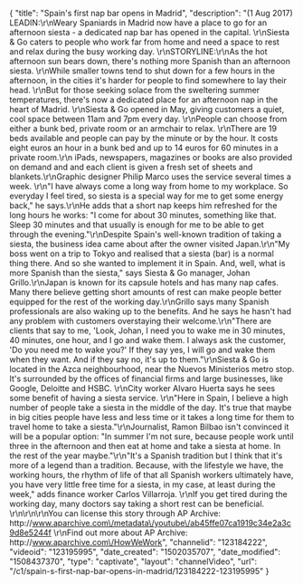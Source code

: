 {
    "title": "Spain's first nap bar opens in Madrid",
    "description": "(1 Aug 2017) LEADIN:\r\nWeary Spaniards in Madrid now have a place to go for an afternoon siesta - a dedicated nap bar has opened in the capital.  \r\nSiesta &amp; Go caters to people who work far from home and need a space to rest and relax during the busy working day. \r\nSTORYLINE:\r\nAs the hot afternoon sun bears down, there's nothing more Spanish than an afternoon siesta. \r\nWhile smaller towns tend to shut down for a few hours in the afternoon, in the cities it's harder for people to find somewhere to lay their head. \r\nBut for those seeking solace from the sweltering summer temperatures, there's now a dedicated place for an afternoon nap in the heart of Madrid. \r\nSiesta &amp; Go opened in May, giving customers a quiet, cool space between 11am and 7pm every day. \r\nPeople can choose from either a bunk bed, private room or an armchair to relax. \r\nThere are 19 beds available and people can pay by the minute or by the hour. It costs eight euros an hour in a bunk bed and up to 14 euros for 60 minutes in a private room.\r\n iPads, newspapers, magazines or books are also provided on demand and and each client is given a fresh set of sheets and blankets.\r\nGraphic designer Philip Marco uses the service several times a week. \r\n\"I have always come a long way from home to my workplace. So everyday I feel tired, so siesta is a special way for me to get some energy back,\" he says.\r\nHe adds that a short nap keeps him refreshed for the long hours he works: \"I come for about 30 minutes, something like that. Sleep 30 minutes and that usually is enough for me to be able to get through the evening.\"\r\nDespite Spain's well-known tradition of taking a siesta, the business idea came about after the owner visited Japan.\r\n\"My boss went on a trip to Tokyo and realised that a siesta (bar) is a normal thing there. And so she wanted to implement it in Spain. And, well, what is more Spanish than the siesta,\" says Siesta &amp; Go manager, Johan Grillo.\r\nJapan is known for its capsule hotels and has many nap cafes. Many there believe getting short amounts of rest can make people better equipped for the rest of the working day.\r\nGrillo says many Spanish professionals are also waking up to the benefits. And he says he hasn't had any problem with customers overstaying their welcome.\r\n\"There are clients that say to me, 'Look, Johan, I need you to wake me in 30 minutes, 40 minutes, one hour, and I go and wake them. I always ask the customer, 'Do you need me to wake you?' If they say yes, I will go and wake them when they want. And if they say no, it's up to them.\"\r\nSiesta &amp; Go is located in the Azca neighbourhood, near the Nuevos Ministerios metro stop. It's surrounded by the offices of financial firms and large businesses, like Google, Deloitte and HSBC. \r\nCity worker Alvaro Huerta says he sees some benefit of having a siesta service. \r\n\"Here in Spain, I believe a high number of people take a siesta in the middle of the day. It's true that maybe in big cities people have less and less time or it takes a long time for them to travel home to take a siesta.\"\r\nJournalist, Ramon Bilbao isn't convinced it will be a popular option: \"In summer I'm not sure, because people work until three in the afternoon and then eat at home and take a siesta at home. In the rest of the year maybe.\"\r\n\"It's a Spanish tradition but I think that it's more of a legend than a tradition. Because, with the lifestyle we have, the working hours, the rhythm of life of that all Spanish workers ultimately have, you have very little free time for a siesta, in my case, at least during the week,\" adds finance worker Carlos Villarroja. \r\nIf you get tired during the working day, many doctors say taking a short rest can be beneficial. \r\n\r\n\r\nYou can license this story through AP Archive: http:\/\/www.aparchive.com\/metadata\/youtube\/ab45ffe07ca1919c34e2a3c9d8e5244f \r\nFind out more about AP Archive: http:\/\/www.aparchive.com\/HowWeWork",
    "channelid": "123184222",
    "videoid": "123195995",
    "date_created": "1502035707",
    "date_modified": "1508437370",
    "type": "captivate",
    "layout": "channelVideo",
    "url": "\/c1\/spain-s-first-nap-bar-opens-in-madrid\/123184222-123195995"
}